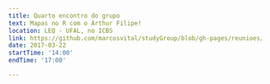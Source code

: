 ```yaml
---
title: Quarto encontro do grupo
text: Mapas no R com o Arthur Filipe! 
location: LEQ - UFAL, no ICBS
link: https://github.com/marcosvital/studyGroup/blob/gh-pages/reunioes/reuniao4.md
date: 2017-03-22
startTime: '14:00'
endTime: '17:00'

---
```


